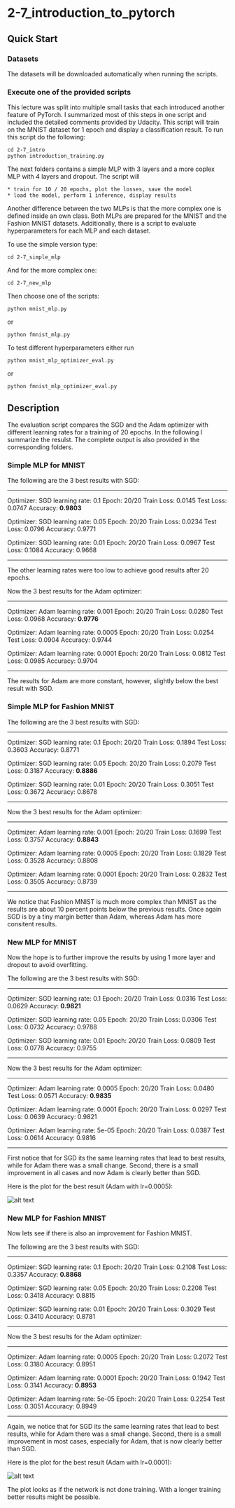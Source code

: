 # 2-7_introduction_to_pytorch

## Quick Start

### Datasets

The datasets will be downloaded automatically when running the scripts.

### Execute one of the provided scripts

This lecture was split into multiple small tasks that each introduced another feature of PyTorch. I summarized most of this steps in one script and included the detailed comments provided by Udacity. This script will train on the MNIST dataset for 1 epoch and display a classification result. To run this script do the following:

```
cd 2-7_intro
python introduction_training.py
```

The next folders contains a simple MLP with 3 layers and a more coplex MLP with 4 layers and dropout. The script will

    * train for 10 / 20 epochs, plot the losses, save the model
    * load the model, perform 1 inference, display results

Another difference between the two MLPs is that the more complex one is defined inside an own class.
Both MLPs are prepared for the MNIST and the Fashion MNIST datasets.
Additionally, there is a script to evaluate hyperparameters for each MLP and each dataset.

To use the simple version type:

```
cd 2-7_simple_mlp
```

And for the more complex one:

```
cd 2-7_new_mlp
```

Then choose one of the scripts:

```
python mnist_mlp.py
```

or

```
python fmnist_mlp.py
```

To test different hyperparameters either run

```
python mnist_mlp_optimizer_eval.py
```

or

```
python fmnist_mlp_optimizer_eval.py
```

## Description

The evaluation script compares the SGD and the Adam optimizer with different learning rates for a training of 20 epochs. In the following I summarize the resulst. The complete output is also provided in the corresponding folders.

### Simple MLP for MNIST

The following are the 3 best results with SGD:

---

Optimizer: SGD learning rate: 0.1
Epoch: 20/20	 Train Loss: 0.0145	 Test Loss: 0.0747	 Accuracy: **0.9803**

Optimizer: SGD learning rate: 0.05
Epoch: 20/20	 Train Loss: 0.0234	 Test Loss: 0.0796	 Accuracy: 0.9771

Optimizer: SGD learning rate: 0.01
Epoch: 20/20	 Train Loss: 0.0967	 Test Loss: 0.1084	 Accuracy: 0.9668

---

The other learning rates were too low to achieve good results after 20 epochs.

Now the 3 best results for the Adam optimizer:

---

Optimizer: Adam learning rate: 0.001
Epoch: 20/20	 Train Loss: 0.0280	 Test Loss: 0.0968	 Accuracy: **0.9776**

Optimizer: Adam learning rate: 0.0005
Epoch: 20/20	 Train Loss: 0.0254	 Test Loss: 0.0904	 Accuracy: 0.9744

Optimizer: Adam learning rate: 0.0001
Epoch: 20/20	 Train Loss: 0.0812	 Test Loss: 0.0985	 Accuracy: 0.9704

---

The results for Adam are more constant, however, slightly below the best result with SGD.


### Simple MLP for Fashion MNIST

The following are the 3 best results with SGD:

---

Optimizer: SGD learning rate: 0.1
Epoch: 20/20	 Train Loss: 0.1894	 Test Loss: 0.3603	 Accuracy: 0.8771

Optimizer: SGD learning rate: 0.05
Epoch: 20/20	 Train Loss: 0.2079	 Test Loss: 0.3187	 Accuracy: **0.8886**

Optimizer: SGD learning rate: 0.01
Epoch: 20/20	 Train Loss: 0.3051	 Test Loss: 0.3672	 Accuracy: 0.8678

---

Now the 3 best results for the Adam optimizer:

---

Optimizer: Adam learning rate: 0.001
Epoch: 20/20	 Train Loss: 0.1699	 Test Loss: 0.3757	 Accuracy: **0.8843**

Optimizer: Adam learning rate: 0.0005
Epoch: 20/20	 Train Loss: 0.1829	 Test Loss: 0.3528	 Accuracy: 0.8808

Optimizer: Adam learning rate: 0.0001
Epoch: 20/20	 Train Loss: 0.2832	 Test Loss: 0.3505	 Accuracy: 0.8739

---

We notice that Fashion MNIST is much more complex than MNIST as the results are about 10 percent points below the previous results. Once again SGD is by a tiny margin better than Adam, whereas Adam has more consitent results.

### New MLP for MNIST

Now the hope is to further improve the results by using 1 more layer and dropout to avoid overfitting.

The following are the 3 best results with SGD:

---

Optimizer: SGD learning rate: 0.1
Epoch: 20/20	 Train Loss: 0.0316	 Test Loss: 0.0629	 Accuracy: **0.9821**

Optimizer: SGD learning rate: 0.05
Epoch: 20/20	 Train Loss: 0.0306	 Test Loss: 0.0732	 Accuracy: 0.9788

Optimizer: SGD learning rate: 0.01
Epoch: 20/20	 Train Loss: 0.0809	 Test Loss: 0.0778	 Accuracy: 0.9755

---

Now the 3 best results for the Adam optimizer:

---

Optimizer: Adam learning rate: 0.0005
Epoch: 20/20	 Train Loss: 0.0480	 Test Loss: 0.0571	 Accuracy: **0.9835**

Optimizer: Adam learning rate: 0.0001
Epoch: 20/20	 Train Loss: 0.0297	 Test Loss: 0.0639	 Accuracy: 0.9821

Optimizer: Adam learning rate: 5e-05
Epoch: 20/20	 Train Loss: 0.0387	 Test Loss: 0.0614	 Accuracy: 0.9816

--- 

First notice that for SGD its the same learning rates that lead to best results, while for Adam there was a small change.
Second, there is a small improvement in all cases and now Adam is clearly better than SGD.

Here is the plot for the best result (Adam with lr=0.0005):

![alt text](2-7_new_mlp/mnist_plots_Adam_0.0005.png "MNIST plot")

### New MLP for Fashion MNIST

Now lets see if there is also an improvement for Fashion MNIST.

The following are the 3 best results with SGD:

---

Optimizer: SGD learning rate: 0.1
Epoch: 20/20	 Train Loss: 0.2108	 Test Loss: 0.3357	 Accuracy: **0.8868**

Optimizer: SGD learning rate: 0.05
Epoch: 20/20	 Train Loss: 0.2208	 Test Loss: 0.3418	 Accuracy: 0.8815

Optimizer: SGD learning rate: 0.01
Epoch: 20/20	 Train Loss: 0.3029	 Test Loss: 0.3410	 Accuracy: 0.8781

---

Now the 3 best results for the Adam optimizer:

---

Optimizer: Adam learning rate: 0.0005
Epoch: 20/20	 Train Loss: 0.2072	 Test Loss: 0.3180	 Accuracy: 0.8951

Optimizer: Adam learning rate: 0.0001
Epoch: 20/20	 Train Loss: 0.1942	 Test Loss: 0.3141	 Accuracy: **0.8953**

Optimizer: Adam learning rate: 5e-05
Epoch: 20/20	 Train Loss: 0.2254	 Test Loss: 0.3051	 Accuracy: 0.8949

---

Again, we notice that for SGD its the same learning rates that lead to best results, while for Adam there was a small change.
Second, there is a small improvement in most cases, especially for Adam, that is now clearly better than SGD.

Here is the plot for the best result (Adam with lr=0.0001):

![alt text](2-7_new_mlp/fmnist_plots_Adam_0.0001.png "Fashion MNIST plot")

The plot looks as if the network is not done training. With a longer training better results might be possible.

